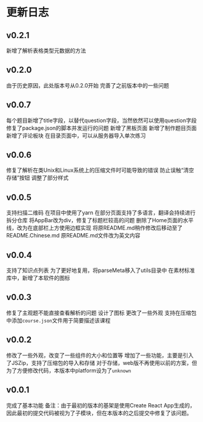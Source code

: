 # 更新日志
## v0.2.1
新增了解析表格类型元数据的方法
## v0.2.0
由于历史原因，此处版本号从0.2.0开始
完善了之前版本中的一些问题
## v0.0.7
每个题目新增了title字段，以替代question字段，当然依然可以使用question字段
修复了package.json的脚本并发运行的问题
新增了黑板页面
新增了制作题目页面
新增了评论板块
在目录页面中，可以从服务器导入单次练习
## v0.0.6
修复了解析在类Unix和Linux系统上的压缩文件时可能导致的错误
防止误触“清空存储”按钮
调整了部分样式
## v0.0.5
支持扫描二维码
在项目中使用了yarn
在部分页面支持了多语言，翻译会持续进行
拆分仓库
将AppBar改为div，修复了标题栏较高的问题
删除了Home页面的水平线，改为在底部栏上方使用边框实现
将原README.md稍作修改后移动至了README.Chinese.md
原README.md文件改为英文内容
## v0.0.4
支持了知识点列表
为了更好地复用，将parseMeta移入了utils目录中
在素材标准库中，新增了本软件的图标
## v0.0.3
修复了主观题不能直接查看解析的问题
设计了图标
更改了一些外观
支持在压缩包中添加`course.json`文件用于简要描述该课程
## v0.0.2
修改了一些外观，改变了一些组件的大小和位置等
增加了一些功能，主要是引入了JSZip，支持了压缩包的导入和存储
对于存储，web版不再使用以前的方案，但为了方便修改代码，本版本中platform设为了`unknown`
## v0.0.1
完成了基本功能
备注：由于最初的版本的基架是使用Create React App生成的，因此最初的提交代码被视为了子模块，但在本版本的之后提交中修复了该问题。